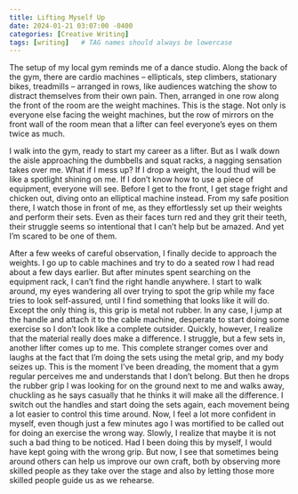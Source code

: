 ```yaml
---
title: Lifting Myself Up
date: 2024-01-21 03:07:00 -0400
categories: [Creative Writing]
tags: [writing]   # TAG names should always be lowercase
---
```


The setup of my local gym reminds me of a dance studio. Along the back of the gym, there are cardio machines – ellipticals, step climbers, stationary bikes, treadmills – arranged in rows, like audiences watching the show to distract themselves from their own pain. Then, arranged in one row along the front of the room are the weight machines. This is the stage. Not only is everyone else facing the weight machines, but the row of mirrors on the front wall of the room mean that a lifter can feel everyone’s eyes on them twice as much.

I walk into the gym, ready to start my career as a lifter. But as I walk down the aisle approaching the dumbbells and squat racks, a nagging sensation takes over me. What if I mess up? If I drop a weight, the loud thud will be like a spotlight shining on me. If I don’t know how to use a piece of equipment, everyone will see. Before I get to the front, I get stage fright and chicken out, diving onto an elliptical machine instead. From my safe position there, I watch those in front of me, as they effortlessly set up their weights and perform their sets. Even as their faces turn red and they grit their teeth, their struggle seems so intentional that I can’t help but be amazed. And yet I’m scared to be one of them.

After a few weeks of careful observation, I finally decide to approach the weights. I go up to cable machines and try to do a seated row I had read about a few days earlier. But after minutes spent searching on the equipment rack, I can’t find the right handle anywhere. I start to walk around, my eyes wandering all over trying to spot the grip while my face tries to look self-assured, until I find something that looks like it will do. Except the only thing is, this grip is metal not rubber. In any case, I jump at the handle and attach it to the cable machine, desperate to start doing some exercise so I don’t look like a complete outsider. Quickly, however, I realize that the material really does make a difference. I struggle, but a few sets in, another lifter comes up to me. This complete stranger comes over and laughs at the fact that I’m doing the sets using the metal grip, and my body seizes up. This is the moment I’ve been dreading, the moment that a gym regular perceives me and understands that I don’t belong. But then he drops the rubber grip I was looking for on the ground next to me and walks away, chuckling as he says casually that he thinks it will make all the difference. I switch out the handles and start doing the sets again, each movement being a lot easier to control this time around. Now, I feel a lot more confident in myself, even though just a few minutes ago I was mortified to be called out for doing an exercise the wrong way. Slowly, I realize that maybe it is not such a bad thing to be noticed. Had I been doing this by myself, I would have kept going with the wrong grip. But now, I see that sometimes being around others can help us improve our own craft, both by observing more skilled people as they take over the stage and also by letting those more skilled people guide us as we rehearse.
